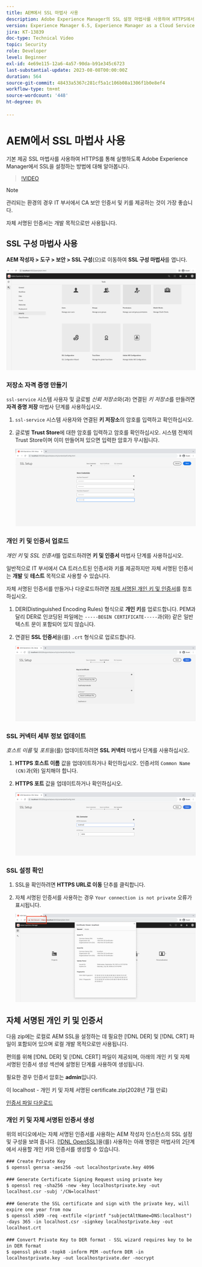 ```yaml
---
title: AEM에서 SSL 마법사 사용
description: Adobe Experience Manager의 SSL 설정 마법사를 사용하여 HTTPS에서 실행할 AEM 인스턴스를 더 쉽게 설정할 수 있습니다.
version: Experience Manager 6.5, Experience Manager as a Cloud Service
jira: KT-13839
doc-type: Technical Video
topic: Security
role: Developer
level: Beginner
exl-id: 4e69e115-12a6-4a57-90da-b91e345c6723
last-substantial-update: 2023-08-08T00:00:00Z
duration: 564
source-git-commit: 48433a5367c281cf5a1c106b08a1306f1b0e8ef4
workflow-type: tm+mt
source-wordcount: '448'
ht-degree: 0%

---
```


# AEM에서 SSL 마법사 사용

기본 제공 SSL 마법사를 사용하여 HTTPS를 통해 실행하도록 Adobe Experience Manager에서 SSL을 설정하는 방법에 대해 알아봅니다.

>[!VIDEO](https://video.tv.adobe.com/v/33351?quality=12&learn=on&captions=kor)


>[!NOTE]
>
>관리되는 환경의 경우 IT 부서에서 CA 보안 인증서 및 키를 제공하는 것이 가장 좋습니다.
>
>자체 서명된 인증서는 개발 목적으로만 사용됩니다.

## SSL 구성 마법사 사용

__AEM 작성자 > 도구 > 보안 > SSL 구성__(으)로 이동하여 __SSL 구성 마법사__&#x200B;를 엽니다.

![SSL 구성 마법사](assets/use-the-ssl-wizard/ssl-config-wizard.png)

### 저장소 자격 증명 만들기

`ssl-service` 시스템 사용자 및 글로벌 _신뢰 저장소_&#x200B;와(과) 연결된 _키 저장소_&#x200B;를 만들려면 __자격 증명 저장__ 마법사 단계를 사용하십시오.

1. `ssl-service` 시스템 사용자와 연결된 __키 저장소__&#x200B;의 암호를 입력하고 확인하십시오.
1. 글로벌 __Trust Store__&#x200B;에 대한 암호를 입력하고 암호를 확인하십시오. 시스템 전체의 Trust Store이며 이미 만들어져 있으면 입력한 암호가 무시됩니다.

   ![SSL 설정 - 자격 증명 저장](assets/use-the-ssl-wizard/store-credentials.png)

### 개인 키 및 인증서 업로드

_개인 키_ 및 _SSL 인증서_&#x200B;를 업로드하려면 __키 및 인증서__ 마법사 단계를 사용하십시오.

일반적으로 IT 부서에서 CA 트러스트된 인증서와 키를 제공하지만 자체 서명된 인증서는 __개발__ 및 __테스트__ 목적으로 사용할 수 있습니다.

자체 서명된 인증서를 만들거나 다운로드하려면 [자체 서명된 개인 키 및 인증서](#self-signed-private-key-and-certificate)를 참조하십시오.

1. DER(Distinguished Encoding Rules) 형식으로 __개인 키__&#x200B;를 업로드합니다. PEM과 달리 DER로 인코딩된 파일에는 `-----BEGIN CERTIFICATE-----`과(와) 같은 일반 텍스트 문이 포함되어 있지 않습니다.
1. 연결된 __SSL 인증서__&#x200B;을(를) `.crt` 형식으로 업로드합니다.

   ![SSL 설정 - 개인 키 및 인증서](assets/use-the-ssl-wizard/privatekey-and-certificate.png)

### SSL 커넥터 세부 정보 업데이트

_호스트 이름_ 및 _포트_&#x200B;을(를) 업데이트하려면 __SSL 커넥터__ 마법사 단계를 사용하십시오.

1. __HTTPS 호스트 이름__ 값을 업데이트하거나 확인하십시오. 인증서의 `Common Name (CN)`과(와) 일치해야 합니다.
1. __HTTPS 포트__ 값을 업데이트하거나 확인하십시오.

   ![SSL 설정 - SSL 커넥터 세부 정보](assets/use-the-ssl-wizard/ssl-connector-details.png)

### SSL 설정 확인

1. SSL을 확인하려면 __HTTPS URL로 이동__ 단추를 클릭합니다.
1. 자체 서명된 인증서를 사용하는 경우 `Your connection is not private` 오류가 표시됩니다.

   ![SSL 설정 - HTTPS에서 AEM 확인](assets/use-the-ssl-wizard/verify-aem-over-ssl.png)

## 자체 서명된 개인 키 및 인증서

다음 zip에는 로컬로 AEM SSL을 설정하는 데 필요한 [!DNL DER] 및 [!DNL CRT] 파일이 포함되어 있으며 로컬 개발 목적으로만 사용됩니다.

편의를 위해 [!DNL DER] 및 [!DNL CERT] 파일이 제공되며, 아래의 개인 키 및 자체 서명된 인증서 생성 섹션에 설명된 단계를 사용하여 생성됩니다.

필요한 경우 인증서 암호는 **admin**&#x200B;입니다.

이 localhost - 개인 키 및 자체 서명된 certificate.zip(2028년 7월 만료)

[인증서 파일 다운로드](assets/use-the-ssl-wizard/certificate.zip)

### 개인 키 및 자체 서명된 인증서 생성

위의 비디오에서는 자체 서명된 인증서를 사용하는 AEM 작성자 인스턴스의 SSL 설정 및 구성을 보여 줍니다. [[!DNL OpenSSL]](https://www.openssl.org/)을(를) 사용하는 아래 명령은 마법사의 2단계에서 사용할 개인 키와 인증서를 생성할 수 있습니다.

```shell
### Create Private Key
$ openssl genrsa -aes256 -out localhostprivate.key 4096

### Generate Certificate Signing Request using private key
$ openssl req -sha256 -new -key localhostprivate.key -out localhost.csr -subj '/CN=localhost'

### Generate the SSL certificate and sign with the private key, will expire one year from now
$ openssl x509 -req -extfile <(printf "subjectAltName=DNS:localhost") -days 365 -in localhost.csr -signkey localhostprivate.key -out localhost.crt

### Convert Private Key to DER format - SSL wizard requires key to be in DER format
$ openssl pkcs8 -topk8 -inform PEM -outform DER -in localhostprivate.key -out localhostprivate.der -nocrypt
```

